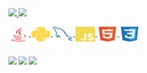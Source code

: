 <div style ="display:inline_block; justify-content:center;">
  <a href="https://github.com/Lucasciannella">
  <img height="160em" src="https://github-readme-stats.vercel.app/api?username=Lucasciannella&show_icons=true&theme=dracula&include_all_commits=true&count_private=true"/>
  <img height="160em" src="https://github-readme-stats.vercel.app/api/top-langs/?username=Lucasciannella&layout=compact&langs_count=16&theme=dracula"/>
<div>

<div style="display: inline_block"><br>
  
  <img align="center" alt="Lucas-JS" height="30" width="40" src="https://raw.githubusercontent.com/devicons/devicon/master/icons/java/java-plain.svg">
  <img align="center" alt="Lucas-JS" height="30" width="40" src="https://raw.githubusercontent.com/devicons/devicon/master/icons/python/python-plain.svg">
  <img align="center" alt="Lucas-JS" height="30" width="40" src="https://raw.githubusercontent.com/devicons/devicon/master/icons/mysql/mysql-plain.svg">
  <img align="center" alt="Lucas-JS" height="30" width="40" src="https://raw.githubusercontent.com/devicons/devicon/master/icons/javascript/javascript-plain.svg">
  <img align="center" alt="Lucas-HTML" height="30" width="40" src="https://raw.githubusercontent.com/devicons/devicon/master/icons/html5/html5-original.svg">
  <img align="center" alt="Lucas-CSS" height="30" width="40" src="https://raw.githubusercontent.com/devicons/devicon/master/icons/css3/css3-original.svg">
 
  </div>

 ##
 <div>
 <a href = "mailto: CiannellaLucas@hotmail.com"><img src="https://img.shields.io/badge/-Hotmail-%23EA4335?style=for-the-badge&logo=hotmail&logoColor=white" target="_blank"></a>
 <a href="https://www.linkedin.com/in/lucasciannella/" target="_blank"><img src="https://img.shields.io/badge/-LinkedIn-%230077B5?style=for-the-badge&logo=linkedin&logoColor=white" target="_blank"></a>
 <a href="https://www.instagram.com/ciannellalucas/?hl=pt-br" target="_blank"><img src="https://img.shields.io/badge/-Instagram-%23E4405F?style=for-the-badge&logo=instagram&logoColor=white" target="_blank"></a>
</div>
